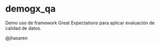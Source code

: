 # demogx_qa
Demo uso de framework Great Expectations para aplicar evaluación de calidad de datos.

@jhasaren
